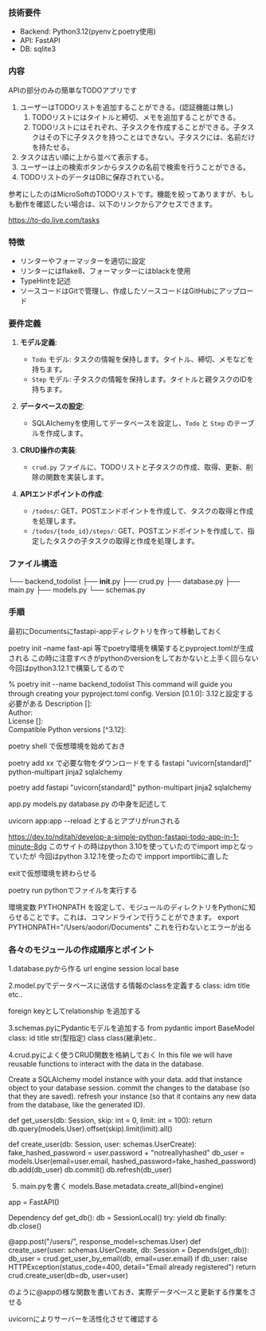 ### 技術要件

- Backend: Python3.12(pyenvとpoetry使用)
- API: FastAPI
- DB: sqlite3

### 内容

APIの部分のみの簡単なTODOアプリです

1. ユーザーはTODOリストを追加することができる。(認証機能は無し)
    1. TODOリストにはタイトルと締切、メモを追加することができる。
    2. TODOリストにはそれぞれ、子タスクを作成することができる。子タスクはその下に子タスクを持つことはできない。子タスクには、名前だけを持たせる。
2. タスクは古い順に上から並べて表示する。
3. ユーザーは上の検索ボタンからタスクの名前で検索を行うことができる。
4. TODOリストのデータはDBに保存されている。

参考にしたのはMicroSoftのTODOリストです。機能を絞ってありますが、もしも動作を確認したい場合は、以下のリンクからアクセスできます。

https://to-do.live.com/tasks

### 特徴

- リンターやフォーマッターを適切に設定
- リンターにはflake8、フォーマッターにはblackを使用
- TypeHintを記述
- ソースコードはGitで管理し、作成したソースコードはGitHubにアップロード

### 要件定義
1. **モデル定義**:
   - `Todo` モデル: タスクの情報を保持します。タイトル、締切、メモなどを持ちます。
   - `Step` モデル: 子タスクの情報を保持します。タイトルと親タスクのIDを持ちます。

2. **データベースの設定**:
   - SQLAlchemyを使用してデータベースを設定し、`Todo` と `Step` のテーブルを作成します。

3. **CRUD操作の実装**:
   - `crud.py` ファイルに、TODOリストと子タスクの作成、取得、更新、削除の関数を実装します。

4. **APIエンドポイントの作成**:
   - `/todos/`: GET、POSTエンドポイントを作成して、タスクの取得と作成を処理します。
   - `/todos/{todo_id}/steps/`: GET、POSTエンドポイントを作成して、指定したタスクの子タスクの取得と作成を処理します。

### ファイル構造
└── backend_todolist
    ├── __init__.py
    ├── crud.py
    ├── database.py
    ├── main.py
    ├── models.py
    └── schemas.py

### 手順

最初にDocumentsにfastapi-appディレクトリを作って移動しておく

poetry init –name fast-api 等でpoetry環境を構築するとpyproject.tomlが生成される
この時に注意すべきがpythonのversionをしておかないと上手く回らない
今回はpython3.12.1で構築してるので

% poetry init --name backend_todolist
This command will guide you through creating your pyproject.toml config.
Version [0.1.0]:  3.12と設定する必要がある
Description []:  
Author:  
License []:  
Compatible Python versions [^3.12]: 

poetry shell で仮想環境を始めておき

poetry add xx で必要な物をダウンロードをする
fastapi
"uvicorn[standard]"
python-multipart jinja2
sqlalchemy

poetry add fastapi "uvicorn[standard]" python-multipart jinja2 sqlalchemy

app.py models.py database.py の中身を記述して

uvicorn app:app --reload とするとアプリがrunされる

https://dev.to/nditah/develop-a-simple-python-fastapi-todo-app-in-1-minute-8dg
このサイトの時はpython 3.10を使っていたのでimport impとなっていたが
今回はpython 3.12.1を使ったので impport importlibに直した

exitで仮想環境を終わらせる

poetry run pythonでファイルを実行する

環境変数 PYTHONPATH を設定して、モジュールのディレクトリをPythonに知らせることです。これは、コマンドラインで行うことができます。
export PYTHONPATH="/Users/aodori/Documents"
これを行わないとエラーが出る

### 各々のモジュールの作成順序とポイント
1.database.pyから作る
url
engine
session local 
base

2.model.pyでデータベースに送信する情報のclassを定義する
class:
idm title etc..

foreign keyとしてrelationship を追加する

3.schemas.pyにPydanticモデルを追加する
from pydantic import BaseModel
class:
id title str(型指定)
class
class(継承)etc..

4.crud.pyによく使うCRUD関数を格納しておく
In this file we will have reusable functions to interact with the data in the database.

Create a SQLAlchemy model instance with your data.
add that instance object to your database session.
commit the changes to the database (so that they are saved).
refresh your instance (so that it contains any new data from the database, like the generated ID).

def get_users(db: Session, skip: int = 0, limit: int = 100):
return db.query(models.User).offset(skip).limit(limit).all()

def create_user(db: Session, user: schemas.UserCreate):
    	fake_hashed_password = user.password + "notreallyhashed"
    	db_user = models.User(email=user.email, hashed_password=fake_hashed_password)
    	db.add(db_user)
    	db.commit()
   	 db.refresh(db_user)

5. main.pyを書く
models.Base.metadata.create_all(bind=engine)

app = FastAPI()

Dependency
def get_db():
    db = SessionLocal()
    try:
        yield db
    finally:
        db.close()

@app.post("/users/", response_model=schemas.User)
def create_user(user: schemas.UserCreate, db: Session = Depends(get_db)):
    db_user = crud.get_user_by_email(db, email=user.email)
    if db_user:
        raise HTTPException(status_code=400, detail="Email already registered")
    return crud.create_user(db=db, user=user)

のように@appの様な関数を書いておき、実際データベースと更新する作業をさせる

uvicornによりサーバーを活性化させて確認する
